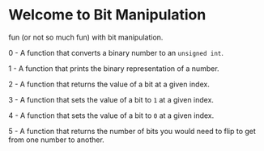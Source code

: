 # Welcome to Bit Manipulation
fun (or not so much fun) with bit manipulation.

0 - A function that converts a binary number to an `unsigned int`.

1 - A function that prints the binary representation of a number.

2 - A function that returns the value of a bit at a given index.

3 - A function that sets the value of a bit to `1` at a given index.

4 - A function that sets the value of a bit to `0` at a given index.

5 - A function that returns the number of bits you would need to flip to get from one number to another.

